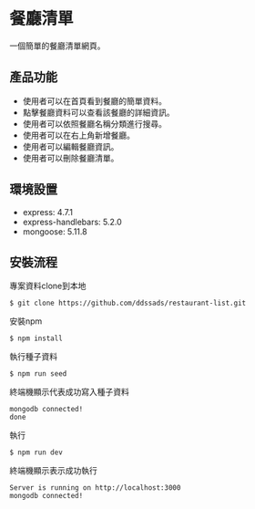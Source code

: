 # 餐廳清單
一個簡單的餐廳清單網頁。

## 產品功能
- 使用者可以在首頁看到餐廳的簡單資料。
- 點擊餐廳資料可以查看該餐廳的詳細資訊。
- 使用者可以依照餐廳名稱分類進行搜尋。
- 使用者可以在右上角新增餐廳。
- 使用者可以編輯餐廳資訊。
- 使用者可以刪除餐廳清單。

## 環境設置
- express: 4.7.1
- express-handlebars: 5.2.0
- mongoose: 5.11.8

## 安裝流程

專案資料clone到本地

```
$ git clone https://github.com/ddssads/restaurant-list.git
```
安裝npm

```
$ npm install
```

執行種子資料
```
$ npm run seed
```
終端機顯示代表成功寫入種子資料
```
mongodb connected!
done
```
執行

```
$ npm run dev
```

終端機顯示表示成功執行
```
Server is running on http://localhost:3000
mongodb connected!
```





